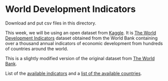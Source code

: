 # World Development Indicators

Download and put csv files in this directory.

This week, we will be using an open dataset from [Kaggle](https://www.kaggle.com/). It is [The World Development Indicators](https://www.kaggle.com/worldbank/world-development-indicators) dataset obtained from the World Bank containing over a thousand annual indicators of economic development from hundreds of countries around the world. 

This is a slightly modified version of the original dataset from [The World Bank](http://data.worldbank.org/data-catalog/world-development-indicators). 

List of the [available indicators](https://www.kaggle.com/benhamner/d/worldbank/world-development-indicators/indicators-in-data) and a [list of the available countries](https://www.kaggle.com/benhamner/d/worldbank/world-development-indicators/countries-in-the-wdi-data).

